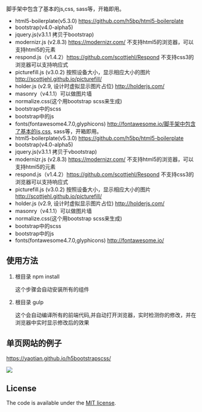 脚手架中包含了基本的js,css, sass等，开箱即用。

* html5-boilerplate(v5.3.0)  https://github.com/h5bp/html5-boilerplate
* bootstrap(v4.0-alpha5)
* jquery.js(v3.1.1 拷贝于bootstrap)
* modernizr.js (v2.8.3)   https://modernizr.com/  不支持html5的浏览器，可以支持html5的元素
* respond.js（v1.4.2）https://github.com/scottjehl/Respond 不支持css3的浏览器可以支持响应式
* picturefill.js (v3.0.2) 按照设备大小，显示相应大小的图片 http://scottjehl.github.io/picturefill/
* holder.js (v2.9, 设计时虚拟显示图片占位) http://holderjs.com/
* masonry（v4.1.1）可以做图片墙
* normalize.css(这个用bootstrap scss来生成)
* bootstrap中的scss
* bootstrap中的js
* fonts(fontawesome4.7.0,glyphicons)  http://fontawesome.io/脚手架中包含了基本的js,css, sass等，开箱即用。
* html5-boilerplate(v5.3.0)  https://github.com/h5bp/html5-boilerplate
* bootstrap(v4.0-alpha5)
* jquery.js(v3.1.1 拷贝于vbootstrap)
* modernizr.js (v2.8.3)   https://modernizr.com/  不支持html5的浏览器，可以支持html5的元素
* respond.js（v1.4.2）https://github.com/scottjehl/Respond 不支持css3的浏览器可以支持响应式
* picturefill.js (v3.0.2) 按照设备大小，显示相应大小的图片 http://scottjehl.github.io/picturefill/
* holder.js (v2.9, 设计时虚拟显示图片占位) http://holderjs.com/
* masonry（v4.1.1）可以做图片墙
* normalize.css(这个用bootstrap scss来生成)
* bootstrap中的scss
* bootstrap中的js
* fonts(fontawesome4.7.0,glyphicons)  http://fontawesome.io/

## 使用方法
1. 根目录 npm install

    这个步骤会自动安装所有的组件

2. 根目录 gulp

    这个会自动编译所有的前端代码,并自动打开浏览器，实时检测你的修改，并在浏览器中实时显示修改后的效果

## 单页网站的例子

<https://yaotian.github.io/h5bootstrapscss/>


![](https://github.com/yaotian/h5bootstrapscss/raw/master/img/demo.png)
## License

The code is available under the [MIT license](LICENSE.txt).
